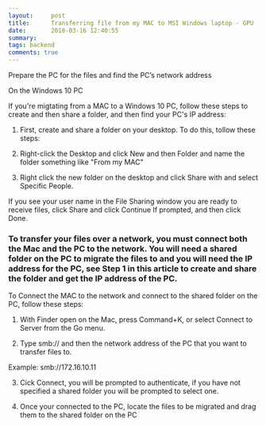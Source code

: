 ```yaml
---
layout:     post
title:      Transferring file from my MAC to MSI Windows laptop - GPU 
date:       2018-03-16 12:40:55
summary:   
tags: backend
comments: true
---
```


Prepare the PC for the files and find the PC’s network address

On the Windows 10 PC

If you're migtating from a MAC to a Windows 10 PC, follow these steps to create and then share a folder, and then find your PC's IP address:

<!--break-->


1. First, create and share a folder on your desktop. To do this, tollow these steps:

2. Right-click the Desktop and click New and then Folder and name the folder something like "From my MAC"

3. Right click the new folder on the desktop and click Share with and select Specific People.

If you see your user name in the File Sharing window you are ready to receive files, click Share and click Continue If prompted, and then click Done.





### To transfer your files over a network, you must connect both the Mac and the PC to the network. You will need a shared folder on the PC to migrate the files to and you will need the IP address for the PC, see Step 1 in this article to create and share the folder and get the IP address of the PC.

To Connect the MAC to the network and connect to the shared folder on the PC, follow these steps:

1. With Finder open on the Mac, press Command+K, or select Connect to Server from the Go menu.

2. Type smb:// and then the network address of the PC that you want to transfer files to. 

Example: smb://172.16.10.11


3. Cick Connect, you will be prompted to authenticate, if you have not specified a shared folder you will be prompted to select one.

4. Once your connected to the PC, locate the files to be migrated and drag them to the shared folder on the PC